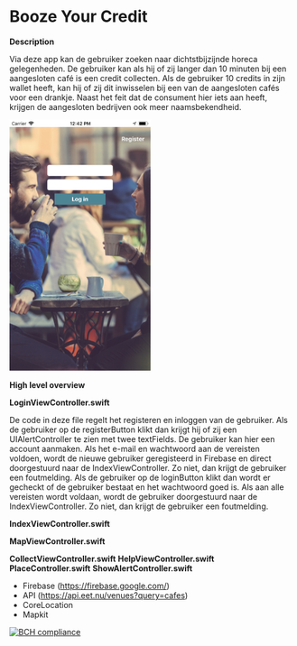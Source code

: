 # Booze Your Credit

**Description**

Via deze app kan de gebruiker zoeken naar dichtstbijzijnde horeca gelegenheden. De gebruiker kan als hij of zij langer dan 10 minuten bij een aangesloten café is een credit collecten. Als de gebruiker 10 credits in zijn wallet heeft, kan hij of zij dit inwisselen bij een van de aangesloten cafés voor een drankje. Naast het feit dat de consument hier iets aan heeft, krijgen de aangesloten bedrijven ook meer naamsbekendheid.

<img src="https://raw.githubusercontent.com/MartijnBlauw/Project/master/doc/Login.png" width="250">

**High level overview**

**LoginViewController.swift**

De code in deze file regelt het registeren en inloggen van de gebruiker. Als de gebruiker op de registerButton klikt dan krijgt hij of zij een UIAlertController te zien met twee textFields. De gebruiker kan hier een account aanmaken. Als het e-mail en wachtwoord aan de vereisten voldoen, wordt de nieuwe gebruiker geregisteerd in Firebase en direct doorgestuurd naar de IndexViewController. Zo niet, dan krijgt de gebruiker een foutmelding. Als de gebruiker op de loginButton klikt dan wordt er gecheckt of de gebruiker bestaat en het wachtwoord goed is. Als aan alle vereisten wordt voldaan, wordt de gebruiker doorgestuurd naar de IndexViewController. Zo niet, dan krijgt de gebruiker een foutmelding.

**IndexViewController.swift**


**MapViewController.swift**


**CollectViewController.swift**
**HelpViewController.swift**
**PlaceController.swift**
**ShowAlertController.swift**


- Firebase (https://firebase.google.com/)
- API (https://api.eet.nu/venues?query=cafes)
- CoreLocation
- Mapkit




[![BCH compliance](https://bettercodehub.com/edge/badge/MartijnBlauw/Project?branch=master)](https://bettercodehub.com/)
